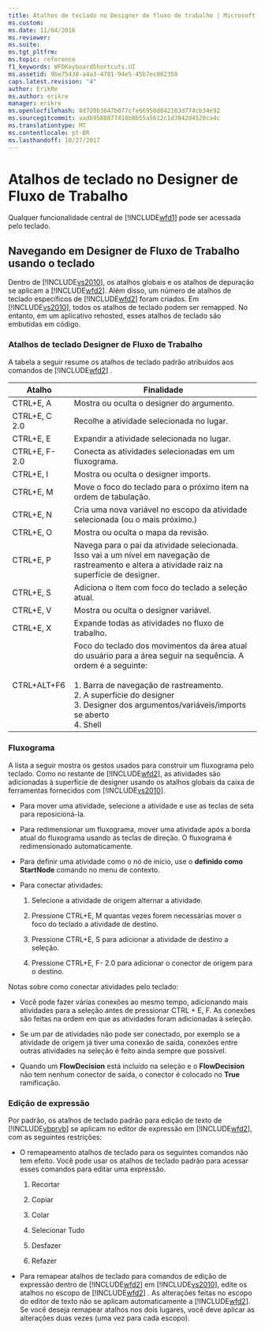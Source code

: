 ```yaml
---
title: Atalhos de teclado no Designer de fluxo de trabalho | Microsoft Docs
ms.custom: 
ms.date: 11/04/2016
ms.reviewer: 
ms.suite: 
ms.tgt_pltfrm: 
ms.topic: reference
f1_keywords: WFDKeyboardShortcuts.UI
ms.assetid: 9be75438-a4a3-4781-94e5-45b7ec082358
caps.latest.revision: "4"
author: ErikRe
ms.author: erikre
manager: erikre
ms.openlocfilehash: 8d720b3647b077cfe66950d842163d774cb34e92
ms.sourcegitcommit: aadb9588877418b8b55a5612c1d3842d4520ca4c
ms.translationtype: MT
ms.contentlocale: pt-BR
ms.lasthandoff: 10/27/2017
---
```

# <a name="keyboard-shortcuts-in-the-workflow-designer"></a>Atalhos de teclado no Designer de Fluxo de Trabalho
Qualquer funcionalidade central de [!INCLUDE[wfd1](../workflow-designer/includes/wfd1_md.md)] pode ser acessada pelo teclado.  
  
## <a name="navigating-the-workflow-designer-using-the-keyboard"></a>Navegando em Designer de Fluxo de Trabalho usando o teclado  
 Dentro de [!INCLUDE[vs2010](../misc/includes/vs2010_md.md)], os atalhos globais e os atalhos de depuração se aplicam a [!INCLUDE[wfd2](../workflow-designer/includes/wfd2_md.md)]. Além disso, um número de atalhos de teclado específicos de [!INCLUDE[wfd2](../workflow-designer/includes/wfd2_md.md)] foram criados. Em [!INCLUDE[vs2010](../misc/includes/vs2010_md.md)], todos os atalhos de teclado podem ser remapped. No entanto, em um aplicativo rehosted, esses atalhos de teclado são embutidas em código.  
  
### <a name="workflow-designer-keyboard-shortcuts"></a>Atalhos de teclado Designer de Fluxo de Trabalho  
 A tabela a seguir resume os atalhos de teclado padrão atribuídos aos comandos de [!INCLUDE[wfd2](../workflow-designer/includes/wfd2_md.md)] .  
  
|Atalho|Finalidade|  
|--------------|-------------|  
|CTRL+E, A|Mostra ou oculta o designer do argumento.|  
|CTRL+E, C 2.0|Recolhe a atividade selecionada no lugar.|  
|CTRL+E, E|Expandir a atividade selecionada no lugar.|  
|CTRL+E, F- 2.0|Conecta as atividades selecionadas em um fluxograma.|  
|CTRL+E, I|Mostra ou oculta o designer imports.|  
|CTRL+E, M|Move o foco do teclado para o próximo item na ordem de tabulação.|  
|CTRL+E, N|Cria uma nova variável no escopo da atividade selecionada (ou o mais próximo.)|  
|CTRL+E, O|Mostra ou oculta o mapa da revisão.|  
|CTRL+E, P|Navega para o pai da atividade selecionada. Isso vai a um nível em navegação de rastreamento e altera a atividade raiz na superfície de designer.|  
|CTRL+E, S|Adiciona o item com foco do teclado a seleção atual.|  
|CTRL+E, V|Mostra ou oculta o designer variável.|  
|CTRL+E, X|Expande todas as atividades no fluxo de trabalho.|  
|CTRL+ALT+F6|Foco do teclado dos movimentos da área atual do usuário para a área seguir na sequência. A ordem é a seguinte:<br /><br /> 1.  Barra de navegação de rastreamento.<br />2.  A superfície do designer<br />3.  Designer dos argumentos/variáveis/imports se aberto<br />4.  Shell|  
  
### <a name="flowchart"></a>Fluxograma  
 A lista a seguir mostra os gestos usados para construir um fluxograma pelo teclado. Como no restante de [!INCLUDE[wfd2](../workflow-designer/includes/wfd2_md.md)], as atividades são adicionadas à superfície de designer usando os atalhos globais da caixa de ferramentas fornecidos com [!INCLUDE[vs2010](../misc/includes/vs2010_md.md)].  
  
-   Para mover uma atividade, selecione a atividade e use as teclas de seta para reposicioná-la.  
  
-   Para redimensionar um fluxograma, mover uma atividade após a borda atual do fluxograma usando as teclas de direção. O fluxograma é redimensionado automaticamente.  
  
-   Para definir uma atividade como o nó de início, use o **definido como StartNode** comando no menu de contexto.  
  
-   Para conectar atividades:  
  
    1.  Selecione a atividade de origem alternar a atividade.  
  
    2.  Pressione CTRL+E, M quantas vezes forem necessárias mover o foco do teclado a atividade de destino.  
  
    3.  Pressione CTRL+E, S para adicionar a atividade de destino a seleção.  
  
    4.  Pressione CTRL+E, F- 2.0 para adicionar o conector de origem para o destino.  
  
 Notas sobre como conectar atividades pelo teclado:  
  
-   Você pode fazer várias conexões ao mesmo tempo, adicionando mais atividades para a seleção antes de pressionar CTRL + E, F. As conexões são feitas na ordem em que as atividades foram adicionadas à seleção.  
  
-   Se um par de atividades não pode ser conectado, por exemplo se a atividade de origem já tiver uma conexão de saída, conexões entre outras atividades na seleção é feito ainda sempre que possível.  
  
-   Quando um **FlowDecision** está incluído na seleção e o **FlowDecision** não tem nenhum conector de saída, o conector é colocado no **True** ramificação.  
  
### <a name="expression-editing"></a>Edição de expressão  
 Por padrão, os atalhos de teclado padrão para edição de texto de [!INCLUDE[vbprvb](../code-quality/includes/vbprvb_md.md)] se aplicam no editor de expressão em [!INCLUDE[wfd2](../workflow-designer/includes/wfd2_md.md)], com as seguintes restrições:  
  
-   O remapeamento atalhos de teclado para os seguintes comandos não tem efeito. Você pode usar os atalhos de teclado padrão para acessar esses comandos para editar uma expressão.  
  
    1.  Recortar  
  
    2.  Copiar  
  
    3.  Colar  
  
    4.  Selecionar Tudo  
  
    5.  Desfazer  
  
    6.  Refazer  
  
-   Para remapear atalhos de teclado para comandos de edição de expressão dentro de [!INCLUDE[wfd2](../workflow-designer/includes/wfd2_md.md)] em [!INCLUDE[vs2010](../misc/includes/vs2010_md.md)], edite os atalhos no escopo de [!INCLUDE[wfd2](../workflow-designer/includes/wfd2_md.md)] . As alterações feitas no escopo do editor de texto não se aplicam automaticamente a [!INCLUDE[wfd2](../workflow-designer/includes/wfd2_md.md)]. Se você deseja remapear atalhos nos dois lugares, você deve aplicar as alterações duas vezes (uma vez para cada escopo).